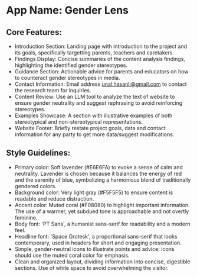 # **App Name**: Gender Lens

## Core Features:

- Introduction Section: Landing page with introduction to the project and its goals, specifically targetting parents, teachers and caretakers.
- Findings Display: Concise summaries of the content analysis findings, highlighting the identified gender stereotypes.
- Guidance Section: Actionable advice for parents and educators on how to counteract gender stereotypes in media.
- Contact Information: Email address unal.hasanli@gmail.com to contact the research team for inquiries.
- Content Review: Use an LLM tool to analyze the text of website to ensure gender neutrality and suggest rephrasing to avoid reinforcing stereotypes. 
- Examples Showcase: A section with illustrative examples of both stereotypical and non-stereotypical representations.
- Website Footer: Briefly restate project goals, data and contact information for any party to get more data/suggest modifications. 

## Style Guidelines:

- Primary color: Soft lavender (#E6E6FA) to evoke a sense of calm and neutrality. Lavender is chosen because it balances the energy of red and the serenity of blue, symbolizing a harmonious blend of traditionally gendered colors.
- Background color: Very light gray (#F5F5F5) to ensure content is readable and reduce distraction.
- Accent color: Muted coral (#F08080) to highlight important information. The use of a warmer, yet subdued tone is approachable and not overtly feminine.
- Body font: 'PT Sans', a humanist sans-serif for readability and a modern feel.
- Headline font: 'Space Grotesk', a proportional sans-serif that looks contemporary, used in headers for short and engaging presentation.
- Simple, gender-neutral icons to illustrate points and advice; icons should use the muted coral color for emphasis.
- Clean and organized layout, dividing information into concise, digestible sections. Use of white space to avoid overwhelming the visitor.